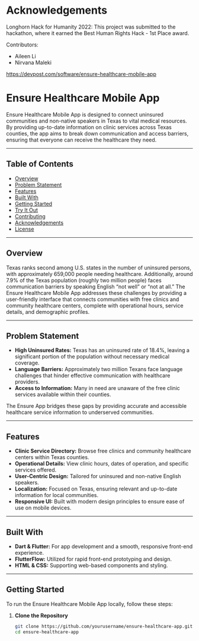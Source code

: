 # Acknowledgements
Longhorn Hack for Humanity 2022: This project was submitted to the hackathon, where it earned the Best Human Rights Hack - 1st Place award.

Contributors:
+ Aileen Li
+ Nirvana Maleki

https://devpost.com/software/ensure-healthcare-mobile-app 

# Ensure Healthcare Mobile App

Ensure Healthcare Mobile App is designed to connect uninsured communities and non-native speakers in Texas to vital medical resources. By providing up-to-date information on clinic services across Texas counties, the app aims to break down communication and access barriers, ensuring that everyone can receive the healthcare they need.

---

## Table of Contents

- [Overview](#overview)
- [Problem Statement](#problem-statement)
- [Features](#features)
- [Built With](#built-with)
- [Getting Started](#getting-started)
- [Try It Out](#try-it-out)
- [Contributing](#contributing)
- [Acknowledgements](#acknowledgements)
- [License](#license)

---

## Overview

Texas ranks second among U.S. states in the number of uninsured persons, with approximately 659,000 people needing healthcare. Additionally, around 7.9% of the Texas population (roughly two million people) faces communication barriers by speaking English “not well” or “not at all.” The Ensure Healthcare Mobile App addresses these challenges by providing a user-friendly interface that connects communities with free clinics and community healthcare centers, complete with operational hours, service details, and demographic profiles.

---

## Problem Statement

- **High Uninsured Rates:** Texas has an uninsured rate of 18.4%, leaving a significant portion of the population without necessary medical coverage.
- **Language Barriers:** Approximately two million Texans face language challenges that hinder effective communication with healthcare providers.
- **Access to Information:** Many in need are unaware of the free clinic services available within their counties.

The Ensure App bridges these gaps by providing accurate and accessible healthcare service information to underserved communities.

---

## Features

- **Clinic Service Directory:** Browse free clinics and community healthcare centers within Texas counties.
- **Operational Details:** View clinic hours, dates of operation, and specific services offered.
- **User-Centric Design:** Tailored for uninsured and non-native English speakers.
- **Localization:** Focused on Texas, ensuring relevant and up-to-date information for local communities.
- **Responsive UI:** Built with modern design principles to ensure ease of use on mobile devices.

---

## Built With

- **Dart & Flutter:** For app development and a smooth, responsive front-end experience.
- **FlutterFlow:** Utilized for rapid front-end prototyping and design.
- **HTML & CSS:** Supporting web-based components and styling.

---

## Getting Started

To run the Ensure Healthcare Mobile App locally, follow these steps:

1. **Clone the Repository**
   ```bash
   git clone https://github.com/yourusername/ensure-healthcare-app.git
   cd ensure-healthcare-app


